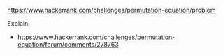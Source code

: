 https://www.hackerrank.com/challenges/permutation-equation/problem

Explain:

- https://www.hackerrank.com/challenges/permutation-equation/forum/comments/278763
